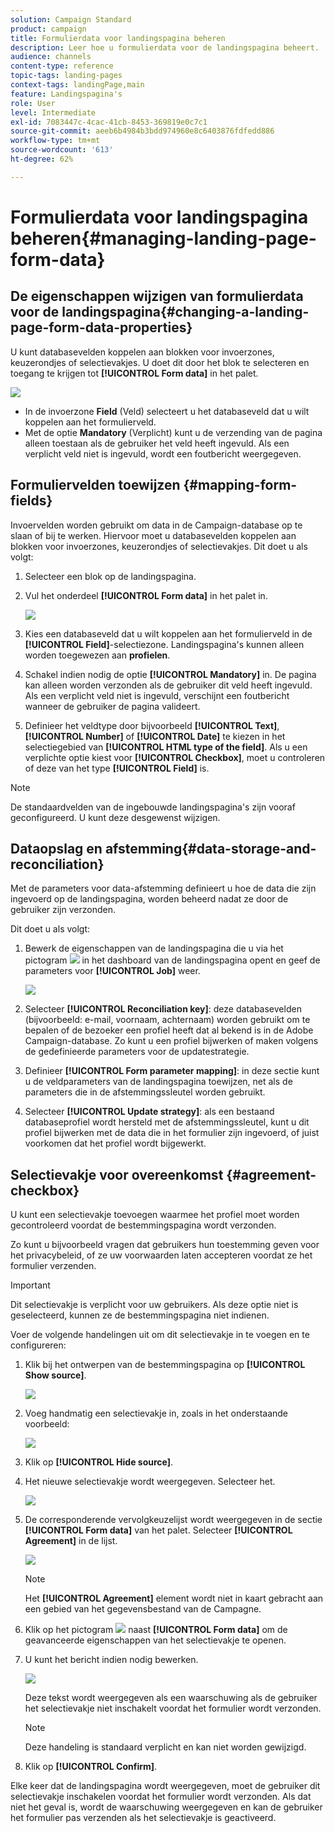 ```yaml
---
solution: Campaign Standard
product: campaign
title: Formulierdata voor landingspagina beheren
description: Leer hoe u formulierdata voor de landingspagina beheert.
audience: channels
content-type: reference
topic-tags: landing-pages
context-tags: landingPage,main
feature: Landingspagina's
role: User
level: Intermediate
exl-id: 7083447c-4cac-41cb-8453-369819e0c7c1
source-git-commit: aeeb6b4984b3bdd974960e8c6403876fdfedd886
workflow-type: tm+mt
source-wordcount: '613'
ht-degree: 62%

---
```


# Formulierdata voor landingspagina beheren{#managing-landing-page-form-data}

## De eigenschappen wijzigen van formulierdata voor de landingspagina{#changing-a-landing-page-form-data-properties}

U kunt databasevelden koppelen aan blokken voor invoerzones, keuzerondjes of selectievakjes. U doet dit door het blok te selecteren en toegang te krijgen tot **[!UICONTROL Form data]** in het palet.

![](assets/delivery_content_9.png)

* In de invoerzone **Field** (Veld) selecteert u het databaseveld dat u wilt koppelen aan het formulierveld.
* Met de optie **Mandatory** (Verplicht) kunt u de verzending van de pagina alleen toestaan als de gebruiker het veld heeft ingevuld. Als een verplicht veld niet is ingevuld, wordt een foutbericht weergegeven.

## Formuliervelden toewijzen {#mapping-form-fields}

Invoervelden worden gebruikt om data in de Campaign-database op te slaan of bij te werken. Hiervoor moet u databasevelden koppelen aan blokken voor invoerzones, keuzerondjes of selectievakjes. Dit doet u als volgt:

1. Selecteer een blok op de landingspagina.
1. Vul het onderdeel **[!UICONTROL Form data]** in het palet in.

   ![](assets/editing_lp_content_4.png)

1. Kies een databaseveld dat u wilt koppelen aan het formulierveld in de **[!UICONTROL Field]**-selectiezone. Landingspagina&#39;s kunnen alleen worden toegewezen aan **profielen**.

1. Schakel indien nodig de optie **[!UICONTROL Mandatory]** in. De pagina kan alleen worden verzonden als de gebruiker dit veld heeft ingevuld. Als een verplicht veld niet is ingevuld, verschijnt een foutbericht wanneer de gebruiker de pagina valideert.

1. Definieer het veldtype door bijvoorbeeld **[!UICONTROL Text]**, **[!UICONTROL Number]** of **[!UICONTROL Date]** te kiezen in het selectiegebied van **[!UICONTROL HTML type of the field]**.
Als u een verplichte optie kiest voor **[!UICONTROL Checkbox]**, moet u controleren of deze van het type **[!UICONTROL Field]** is.

>[!NOTE]
>
>De standaardvelden van de ingebouwde landingspagina&#39;s zijn vooraf geconfigureerd. U kunt deze desgewenst wijzigen.

## Dataopslag en afstemming{#data-storage-and-reconciliation}

Met de parameters voor data-afstemming definieert u hoe de data die zijn ingevoerd op de landingspagina, worden beheerd nadat ze door de gebruiker zijn verzonden.

Dit doet u als volgt:

1. Bewerk de eigenschappen van de landingspagina die u via het pictogram ![](assets/edit_darkgrey-24px.png) in het dashboard van de landingspagina opent en geef de parameters voor **[!UICONTROL Job]** weer.

   ![](assets/lp_parameters_4.png)

1. Selecteer **[!UICONTROL Reconciliation key]**: deze databasevelden (bijvoorbeeld: e-mail, voornaam, achternaam) worden gebruikt om te bepalen of de bezoeker een profiel heeft dat al bekend is in de Adobe Campaign-database. Zo kunt u een profiel bijwerken of maken volgens de gedefinieerde parameters voor de updatestrategie.
1. Definieer **[!UICONTROL Form parameter mapping]**: in deze sectie kunt u de veldparameters van de landingspagina toewijzen, net als de parameters die in de afstemmingssleutel worden gebruikt.
1. Selecteer **[!UICONTROL Update strategy]**: als een bestaand databaseprofiel wordt hersteld met de afstemmingssleutel, kunt u dit profiel bijwerken met de data die in het formulier zijn ingevoerd, of juist voorkomen dat het profiel wordt bijgewerkt.

## Selectievakje voor overeenkomst {#agreement-checkbox}

U kunt een selectievakje toevoegen waarmee het profiel moet worden gecontroleerd voordat de bestemmingspagina wordt verzonden.

Zo kunt u bijvoorbeeld vragen dat gebruikers hun toestemming geven voor het privacybeleid, of ze uw voorwaarden laten accepteren voordat ze het formulier verzenden.

<!--This is particularly useful in the following case:

When a profile opens the landing page from an Outlook.com mailbox, Outlook checks whether the links on the landing page are suspicious. However, this Outlook security feature (called safelinks) has an unwanted effect: it automatically activates the buttons included on the landing page. Consequently, profiles are automatically subscribed or unsubscribed without confirmation when the landing page is displayed after clicking the email link, even if they do not submit the form.

![](assets/lp_submit_button.png)

To avoid this, Adobe recommends you always add to your landing page a checkbox which enables the profile to agree before proceeding with subscription or unsubscription.-->

>[!IMPORTANT]
>
>Dit selectievakje is verplicht voor uw gebruikers. Als deze optie niet is geselecteerd, kunnen ze de bestemmingspagina niet indienen.

Voer de volgende handelingen uit om dit selectievakje in te voegen en te configureren:

1. Klik bij het ontwerpen van de bestemmingspagina op **[!UICONTROL Show source]**.

   ![](assets/lp_show_source.png)

1. Voeg handmatig een selectievakje in, zoals in het onderstaande voorbeeld:

   ![](assets/lp_checkbox_code.png)

   <!--
   <div id="HtmlPage_htmlPage.line3" data-nl-format="datetime"><input type="checkbox" class="nl-dce-todo" data-nl-bindto="agreement" data-nl-agreementmsg="You must agree with the terms and conditions before proceeding" />I agree with the terms and conditions</div>
   -->

1. Klik op **[!UICONTROL Hide source]**.

1. Het nieuwe selectievakje wordt weergegeven. Selecteer het.

   ![](assets/lp_select_checkbox.png)

1. De corresponderende vervolgkeuzelijst wordt weergegeven in de sectie **[!UICONTROL Form data]** van het palet. Selecteer **[!UICONTROL Agreement]** in de lijst.

   ![](assets/lp_form_data_drop-down.png)

   >[!NOTE]
   >
   >Het **[!UICONTROL Agreement]** element wordt niet in kaart gebracht aan een gebied van het gegevensbestand van de Campagne.

1. Klik op het pictogram ![](assets/lp-properties-icon.png) naast **[!UICONTROL Form data]** om de geavanceerde eigenschappen van het selectievakje te openen.

1. U kunt het bericht indien nodig bewerken.

   ![](assets/lp_agreement_message.png)

   Deze tekst wordt weergegeven als een waarschuwing als de gebruiker het selectievakje niet inschakelt voordat het formulier wordt verzonden.

   >[!NOTE]
   >
   >Deze handeling is standaard verplicht en kan niet worden gewijzigd.

1. Klik op **[!UICONTROL Confirm]**.

Elke keer dat de landingspagina wordt weergegeven, moet de gebruiker dit selectievakje inschakelen voordat het formulier wordt verzonden. Als dat niet het geval is, wordt de waarschuwing weergegeven en kan de gebruiker het formulier pas verzenden als het selectievakje is geactiveerd.